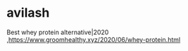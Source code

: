 # avilash
Best whey protein alternative|2020 ,https://www.groomhealthy.xyz/2020/06/whey-protein.html

